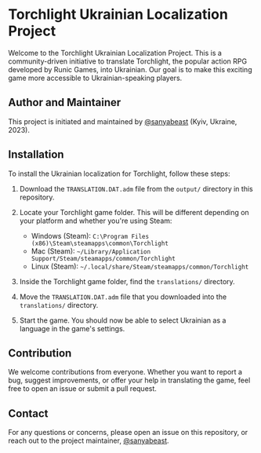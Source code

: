 # Torchlight Ukrainian Localization Project

Welcome to the Torchlight Ukrainian Localization Project. This is a community-driven initiative to translate Torchlight, the popular action RPG developed by Runic Games, into Ukrainian. Our goal is to make this exciting game more accessible to Ukrainian-speaking players.

## Author and Maintainer
This project is initiated and maintained by [@sanyabeast](https://github.com/sanyabeast) (Kyiv, Ukraine, 2023).

## Installation
To install the Ukrainian localization for Torchlight, follow these steps:

1. Download the `TRANSLATION.DAT.adm` file from the `output/` directory in this repository.

2. Locate your Torchlight game folder. This will be different depending on your platform and whether you're using Steam:
    - Windows (Steam): `C:\Program Files (x86)\Steam\steamapps\common\Torchlight`
    - Mac (Steam): `~/Library/Application Support/Steam/steamapps/common/Torchlight`
    - Linux (Steam): `~/.local/share/Steam/steamapps/common/Torchlight`

3. Inside the Torchlight game folder, find the `translations/` directory.

4. Move the `TRANSLATION.DAT.adm` file that you downloaded into the `translations/` directory.

5. Start the game. You should now be able to select Ukrainian as a language in the game's settings.

## Contribution
We welcome contributions from everyone. Whether you want to report a bug, suggest improvements, or offer your help in translating the game, feel free to open an issue or submit a pull request.

## Contact
For any questions or concerns, please open an issue on this repository, or reach out to the project maintainer, [@sanyabeast](https://github.com/sanyabeast).
